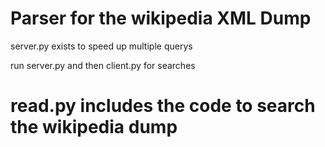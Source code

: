 # Parser for the wikipedia XML Dump

server.py exists to speed up multiple querys

run server.py and then client.py for searches

# read.py includes the code to search the wikipedia dump
